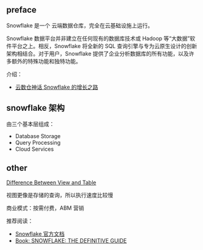 
## preface

Snowflake 是一个 云端数据仓库，完全在云基础设施上运行。

Snowflake 数据平台并非建立在任何现有的数据库技术或 Hadoop 等“大数据”软件平台之上。相反，Snowflake 将全新的 SQL 查询引擎与专为云原生设计的创新架构相结合。对于用户，Snowflake 提供了企业分析数据库的所有功能，以及许多额外的特殊功能和独特功能。


介绍：
- [云数仓神话 Snowflake 的增长之路](https://mp.weixin.qq.com/s/wkaRlBxNEVEAJraecR-hiQ)

## snowflake 架构


由三个基本层组成：
- Database Storage
- Query Processing
- Cloud Services


## other

[Difference Between View and Table](https://www.geeksforgeeks.org/difference-between-view-and-table/)

视图更像是存储的查询，所以执行速度比较慢

商业模式：按需付费，ABM 营销


推荐阅读：
- [Snowflake 官方文档](https://docs.snowflake.com/)
- [Book: SNOWFLAKE: THE DEFINITIVE GUIDE](https://www.snowflake.com/resource/snowflake-definitive-guide/)

